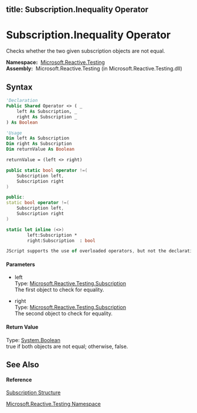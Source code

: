 title: Subscription.Inequality Operator
---
# Subscription.Inequality Operator

Checks whether the two given subscription objects are not equal.

**Namespace:**  [Microsoft.Reactive.Testing](Microsoft.Reactive.Testing/Microsoft.Reactive.Testing)  
**Assembly:**  Microsoft.Reactive.Testing (in Microsoft.Reactive.Testing.dll)

## Syntax

```vb
'Declaration
Public Shared Operator <> ( _
    left As Subscription, _
    right As Subscription _
) As Boolean
```

```vb
'Usage
Dim left As Subscription
Dim right As Subscription
Dim returnValue As Boolean

returnValue = (left <> right)
```

```csharp
public static bool operator !=(
    Subscription left,
    Subscription right
)
```

```c++
public:
static bool operator !=(
    Subscription left, 
    Subscription right
)
```

```fsharp
static let inline (<>)
        left:Subscription * 
        right:Subscription  : bool
```

```javascript
JScript supports the use of overloaded operators, but not the declaration of new ones.
```

#### Parameters

- left  
  Type: [Microsoft.Reactive.Testing.Subscription](Subscription/Subscription)  
  The first object to check for equality.

- right  
  Type: [Microsoft.Reactive.Testing.Subscription](Subscription/Subscription)  
  The second object to check for equality.

#### Return Value

Type: [System.Boolean](https://msdn.microsoft.com/en-us/library/a28wyd50)  
true if both objects are not equal; otherwise, false.

## See Also

#### Reference

[Subscription Structure](Subscription/Subscription)

[Microsoft.Reactive.Testing Namespace](Microsoft.Reactive.Testing/Microsoft.Reactive.Testing)






